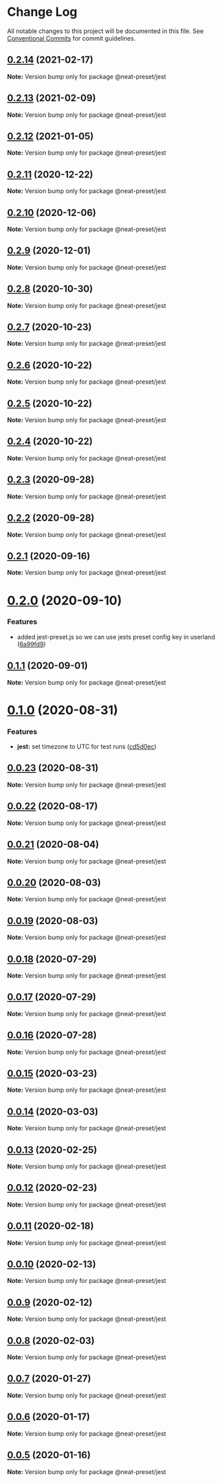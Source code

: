 # Change Log

All notable changes to this project will be documented in this file.
See [Conventional Commits](https://conventionalcommits.org) for commit guidelines.

## [0.2.14](https://github.com/igl/neat-preset/compare/@neat-preset/jest@0.2.13...@neat-preset/jest@0.2.14) (2021-02-17)

**Note:** Version bump only for package @neat-preset/jest





## [0.2.13](https://github.com/igl/neat-preset/compare/@neat-preset/jest@0.2.12...@neat-preset/jest@0.2.13) (2021-02-09)

**Note:** Version bump only for package @neat-preset/jest





## [0.2.12](https://github.com/igl/neat-preset/compare/@neat-preset/jest@0.2.11...@neat-preset/jest@0.2.12) (2021-01-05)

**Note:** Version bump only for package @neat-preset/jest





## [0.2.11](https://github.com/igl/neat-preset/compare/@neat-preset/jest@0.2.10...@neat-preset/jest@0.2.11) (2020-12-22)

**Note:** Version bump only for package @neat-preset/jest





## [0.2.10](https://github.com/igl/neat-preset/compare/@neat-preset/jest@0.2.9...@neat-preset/jest@0.2.10) (2020-12-06)

**Note:** Version bump only for package @neat-preset/jest





## [0.2.9](https://github.com/igl/neat-preset/compare/@neat-preset/jest@0.2.8...@neat-preset/jest@0.2.9) (2020-12-01)

**Note:** Version bump only for package @neat-preset/jest





## [0.2.8](https://github.com/igl/neat-preset/compare/@neat-preset/jest@0.2.7...@neat-preset/jest@0.2.8) (2020-10-30)

**Note:** Version bump only for package @neat-preset/jest





## [0.2.7](https://github.com/igl/neat-preset/compare/@neat-preset/jest@0.2.6...@neat-preset/jest@0.2.7) (2020-10-23)

**Note:** Version bump only for package @neat-preset/jest





## [0.2.6](https://github.com/igl/neat-preset/compare/@neat-preset/jest@0.2.5...@neat-preset/jest@0.2.6) (2020-10-22)

**Note:** Version bump only for package @neat-preset/jest





## [0.2.5](https://github.com/igl/neat-preset/compare/@neat-preset/jest@0.2.4...@neat-preset/jest@0.2.5) (2020-10-22)

**Note:** Version bump only for package @neat-preset/jest





## [0.2.4](https://github.com/igl/neat-preset/compare/@neat-preset/jest@0.2.3...@neat-preset/jest@0.2.4) (2020-10-22)

**Note:** Version bump only for package @neat-preset/jest





## [0.2.3](https://github.com/igl/neat-preset/compare/@neat-preset/jest@0.2.2...@neat-preset/jest@0.2.3) (2020-09-28)

**Note:** Version bump only for package @neat-preset/jest





## [0.2.2](https://github.com/igl/neat-preset/compare/@neat-preset/jest@0.2.1...@neat-preset/jest@0.2.2) (2020-09-28)

**Note:** Version bump only for package @neat-preset/jest





## [0.2.1](https://github.com/igl/neat-preset/compare/@neat-preset/jest@0.2.0...@neat-preset/jest@0.2.1) (2020-09-16)

**Note:** Version bump only for package @neat-preset/jest





# [0.2.0](https://github.com/igl/neat-preset/compare/@neat-preset/jest@0.1.1...@neat-preset/jest@0.2.0) (2020-09-10)


### Features

* added jest-preset.js so we can use jests preset config key in userland ([6a99fd9](https://github.com/igl/neat-preset/commit/6a99fd98508e95f0c50ae2bcec52b12bc024f9ce))





## [0.1.1](https://github.com/igl/neat-preset/compare/@neat-preset/jest@0.1.0...@neat-preset/jest@0.1.1) (2020-09-01)

**Note:** Version bump only for package @neat-preset/jest





# [0.1.0](https://github.com/igl/neat-preset/compare/@neat-preset/jest@0.0.23...@neat-preset/jest@0.1.0) (2020-08-31)


### Features

* **jest:** set timezone to UTC for test runs ([cd5d0ec](https://github.com/igl/neat-preset/commit/cd5d0ecf76cacfcc5e0e10b4b7b0e2d60c8fde92))





## [0.0.23](https://github.com/igl/neat-preset/compare/@neat-preset/jest@0.0.22...@neat-preset/jest@0.0.23) (2020-08-31)

**Note:** Version bump only for package @neat-preset/jest





## [0.0.22](https://github.com/igl/neat-preset/compare/@neat-preset/jest@0.0.21...@neat-preset/jest@0.0.22) (2020-08-17)

**Note:** Version bump only for package @neat-preset/jest





## [0.0.21](https://github.com/igl/neat-preset/compare/@neat-preset/jest@0.0.20...@neat-preset/jest@0.0.21) (2020-08-04)

**Note:** Version bump only for package @neat-preset/jest





## [0.0.20](https://github.com/igl/neat-preset/compare/@neat-preset/jest@0.0.19...@neat-preset/jest@0.0.20) (2020-08-03)

**Note:** Version bump only for package @neat-preset/jest





## [0.0.19](https://github.com/igl/neat-preset/compare/@neat-preset/jest@0.0.18...@neat-preset/jest@0.0.19) (2020-08-03)

**Note:** Version bump only for package @neat-preset/jest





## [0.0.18](https://github.com/igl/neat-preset/compare/@neat-preset/jest@0.0.17...@neat-preset/jest@0.0.18) (2020-07-29)

**Note:** Version bump only for package @neat-preset/jest





## [0.0.17](https://github.com/igl/neat-preset/compare/@neat-preset/jest@0.0.15...@neat-preset/jest@0.0.17) (2020-07-29)

**Note:** Version bump only for package @neat-preset/jest





## [0.0.16](https://github.com/igl/neat-preset/compare/@neat-preset/jest@0.0.15...@neat-preset/jest@0.0.16) (2020-07-28)

**Note:** Version bump only for package @neat-preset/jest





## [0.0.15](https://github.com/igl/neat-preset/compare/@neat-preset/jest@0.0.14...@neat-preset/jest@0.0.15) (2020-03-23)

**Note:** Version bump only for package @neat-preset/jest





## [0.0.14](https://github.com/igl/neat-preset/compare/@neat-preset/jest@0.0.13...@neat-preset/jest@0.0.14) (2020-03-03)

**Note:** Version bump only for package @neat-preset/jest





## [0.0.13](https://github.com/igl/neat-preset/compare/@neat-preset/jest@0.0.12...@neat-preset/jest@0.0.13) (2020-02-25)

**Note:** Version bump only for package @neat-preset/jest





## [0.0.12](https://github.com/igl/neat-preset/compare/@neat-preset/jest@0.0.11...@neat-preset/jest@0.0.12) (2020-02-23)

**Note:** Version bump only for package @neat-preset/jest





## [0.0.11](https://github.com/igl/neat-preset/compare/@neat-preset/jest@0.0.10...@neat-preset/jest@0.0.11) (2020-02-18)

**Note:** Version bump only for package @neat-preset/jest





## [0.0.10](https://github.com/igl/neat-preset/compare/@neat-preset/jest@0.0.9...@neat-preset/jest@0.0.10) (2020-02-13)

**Note:** Version bump only for package @neat-preset/jest





## [0.0.9](https://github.com/igl/neat-preset/compare/@neat-preset/jest@0.0.8...@neat-preset/jest@0.0.9) (2020-02-12)

**Note:** Version bump only for package @neat-preset/jest





## [0.0.8](https://github.com/igl/neat-preset/compare/@neat-preset/jest@0.0.7...@neat-preset/jest@0.0.8) (2020-02-03)

**Note:** Version bump only for package @neat-preset/jest





## [0.0.7](https://github.com/igl/neat-preset/compare/@neat-preset/jest@0.0.6...@neat-preset/jest@0.0.7) (2020-01-27)

**Note:** Version bump only for package @neat-preset/jest





## [0.0.6](https://github.com/igl/neat-preset/compare/@neat-preset/jest@0.0.5...@neat-preset/jest@0.0.6) (2020-01-17)

**Note:** Version bump only for package @neat-preset/jest





## [0.0.5](https://github.com/igl/neat-preset/compare/@neat-preset/jest@0.0.4...@neat-preset/jest@0.0.5) (2020-01-16)

**Note:** Version bump only for package @neat-preset/jest
